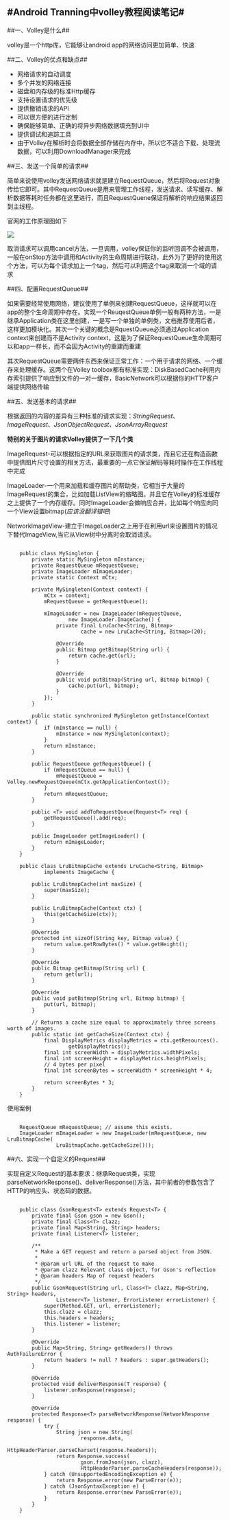 #Android Tranning中volley教程阅读笔记#
---

##一、Volley是什么##

volley是一个http库，它能够让android app的网络访问更加简单、快速

##二、Volley的优点和缺点##

+ 网络请求的自动调度
+ 多个并发的网络连接
+ 磁盘和内存级的标准Http缓存
+ 支持设置请求的优先级
+ 提供撤销请求的API
+ 可以很方便的进行定制
+ 确保能够简单、正确的将异步网络数据填充到UI中
+ 提供调试和追踪工具
+ 由于Volley在解析时会将数据全部存储在内存中，所以它不适合下载、处理流数据，可以利用DownloadManager来完成

##三、发送一个简单的请求##

简单来说使用volley发送网络请求就是建立RequestQueue，然后将Request对象传给它即可。其中RequestQueue是用来管理工作线程，发送请求、读写缓存、解析数据等耗时任务都在这里进行，而且RequestQuene保证将解析的响应结果返回到主线程。

官网的工作原理图如下

![](https://github.com/getletCodes/StudyNotes/blob/master/part2/volley-request.png)

取消请求可以调用cancel方法，一旦调用，volley保证你的监听回调不会被调用，一般在onStop方法中调用和Activity的生命周期进行联动，此外为了更好的使用这个方法，可以为每个请求加上一个tag，然后可以利用这个tag来取消一个域的请求

##四、配置RequestQueue##

如果需要经常使用网络，建议使用了单例来创建RequestQueue，这样就可以在app的整个生命周期中存在。实现一个ReuqestQueue单例一般有两种方法，一是继承Application类在这里创建，一是写一个单独的单例类，文档推荐使用后者，这样更加模块化。其次一个关键的概念是RquestQueue必须通过Application context来创建而不是Activity context，这是为了保证RequestQueue生命周期可以和app一样长，而不会因为Activity的重建而重建

其次RequestQueue需要两件东西来保证正常工作：一个用于请求的网络、一个缓存来处理缓存。这两个在Volley toolbox都有标准实现：DiskBasedCache利用内存索引提供了响应到文件的一对一缓存，BasicNetwork可以根据你的HTTP客户端提供网络传输


##五、发送基本的请求##

根据返回的内容的差异有三种标准的请求实现：*StringRequest*、*ImageRequest*、*JsonObjectRequest、JsonArrayRequest*

**特别的关于图片的请求Volley提供了一下几个类**

ImageRequest-可以根据指定的URL来获取图片的请求类，而且它还在构造函数中提供图片尺寸设置的相关方法，最重要的一点它保证解码等耗时操作在工作线程中完成

ImageLoader-一个用来加载和缓存图片的帮助类，它相当于大量的ImageRequest的集合，比如加载ListView的缩略图。并且它在Volley的标准缓存之上提供了一个内存缓存。同时ImageLoader会做响应合并，比如每个响应向同一个View设置bitmap(*应该没翻译错吧*)

NetworkImageView-建立于ImageLoader之上用于在利用url来设置图片的情况下替代ImageView,当它从View树中分离时会取消请求。


```

	public class MySingleton {
    	private static MySingleton mInstance;
    	private RequestQueue mRequestQueue;
    	private ImageLoader mImageLoader;
    	private static Context mCtx;

    	private MySingleton(Context context) {
        	mCtx = context;
        	mRequestQueue = getRequestQueue();

        	mImageLoader = new ImageLoader(mRequestQueue,
            	    new ImageLoader.ImageCache() {
            	private final LruCache<String, Bitmap>
            	        cache = new LruCache<String, Bitmap>(20);

            	@Override
            	public Bitmap getBitmap(String url) {
                	return cache.get(url);
            	}

            	@Override
            	public void putBitmap(String url, Bitmap bitmap) {
                	cache.put(url, bitmap);
            	}
        	});
    	}

    	public static synchronized MySingleton getInstance(Context context) {
        	if (mInstance == null) {
        	    mInstance = new MySingleton(context);
        	}
        	return mInstance;
    	}

	    public RequestQueue getRequestQueue() {
	        if (mRequestQueue == null) {
	            mRequestQueue = Volley.newRequestQueue(mCtx.getApplicationContext());
	        }
	        return mRequestQueue;
	    }

	    public <T> void addToRequestQueue(Request<T> req) {
	        getRequestQueue().add(req);
	    }

	    public ImageLoader getImageLoader() {
	        return mImageLoader;
	    }
	}

	public class LruBitmapCache extends LruCache<String, Bitmap>
	        implements ImageCache {

	    public LruBitmapCache(int maxSize) {
	        super(maxSize);
	    }

	    public LruBitmapCache(Context ctx) {
	        this(getCacheSize(ctx));
	    }

	    @Override
	    protected int sizeOf(String key, Bitmap value) {
	        return value.getRowBytes() * value.getHeight();
	    }

	    @Override
	    public Bitmap getBitmap(String url) {
	        return get(url);
	    }

	    @Override
	    public void putBitmap(String url, Bitmap bitmap) {
	        put(url, bitmap);
	    }

	    // Returns a cache size equal to approximately three screens worth of images.
	    public static int getCacheSize(Context ctx) {
	        final DisplayMetrics displayMetrics = ctx.getResources().
	                getDisplayMetrics();
	        final int screenWidth = displayMetrics.widthPixels;
	        final int screenHeight = displayMetrics.heightPixels;
	        // 4 bytes per pixel
	        final int screenBytes = screenWidth * screenHeight * 4;

	        return screenBytes * 3;
	    }
	}

```

使用案例

```

	RequestQueue mRequestQueue; // assume this exists.
	ImageLoader mImageLoader = new ImageLoader(mRequestQueue, new LruBitmapCache(
	            LruBitmapCache.getCacheSize()));

```

##六、实现一个自定义的Request##

实现自定义Request的基本要求：继承Request类，实现parseNetworkResponse()、deliverResponse()方法，其中前者的参数包含了HTTP的响应头、状态码的数据。

```

	public class GsonRequest<T> extends Request<T> {
	    private final Gson gson = new Gson();
	    private final Class<T> clazz;
	    private final Map<String, String> headers;
	    private final Listener<T> listener;

	    /**
	     * Make a GET request and return a parsed object from JSON.
	     *
	     * @param url URL of the request to make
	     * @param clazz Relevant class object, for Gson's reflection
	     * @param headers Map of request headers
	     */
	    public GsonRequest(String url, Class<T> clazz, Map<String, String> headers,
	            Listener<T> listener, ErrorListener errorListener) {
	        super(Method.GET, url, errorListener);
	        this.clazz = clazz;
	        this.headers = headers;
	        this.listener = listener;
	    }

	    @Override
	    public Map<String, String> getHeaders() throws AuthFailureError {
	        return headers != null ? headers : super.getHeaders();
	    }

	    @Override
	    protected void deliverResponse(T response) {
	        listener.onResponse(response);
	    }

	    @Override
	    protected Response<T> parseNetworkResponse(NetworkResponse response) {
	        try {
	            String json = new String(
	                    response.data,
	                    HttpHeaderParser.parseCharset(response.headers));
	            return Response.success(
	                    gson.fromJson(json, clazz),
	                    HttpHeaderParser.parseCacheHeaders(response));
	        } catch (UnsupportedEncodingException e) {
	            return Response.error(new ParseError(e));
	        } catch (JsonSyntaxException e) {
	            return Response.error(new ParseError(e));
	        }
	    }
	}

```